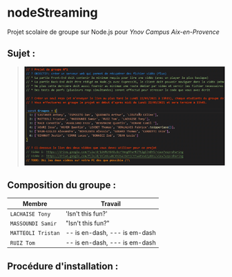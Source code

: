 # nodeStreaming
Projet scolaire de groupe sur Node.js pour *Ynov Campus Aix-en-Provence*

## Sujet :

>![Screenshot](img/tasks.png)

## Composition du groupe :

|Membre                         |Travail                      |
|-------------------------------|-----------------------------|
|`LACHAISE Tony`            |'Isn't this fun?'            |
|`MASSOUNDI Samir`            |"Isn't this fun?"            |
|`MATTEOLI Tristan`|-- is en-dash, --- is em-dash|
|`RUIZ Tom`|-- is en-dash, --- is em-dash|

## Procédure d'installation :
